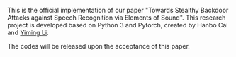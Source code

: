 This is the official implementation of our paper "Towards Stealthy Backdoor Attacks against Speech Recognition via Elements of Sound". This research project is developed based on Python 3 and Pytorch, created by Hanbo Cai and [Yiming Li](http://liyiming.tech/).

The codes will be released upon the acceptance of this paper.
